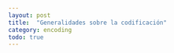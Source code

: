 ```yaml
---
layout: post
title:  "Generalidades sobre la codificación"
category: encoding
todo: true
---
```

